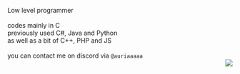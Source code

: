 Low level programmer<br>
<br>
codes mainly in C<br>
previously used C#, Java and Python<br>
as well as a bit of C++, PHP and JS<br>
<br>
you can contact me on discord via ```@auriaaaaa```
<br>
<img align="right" src="https://komarev.com/ghpvc/?username=auria-dev&color=ff69b4">
